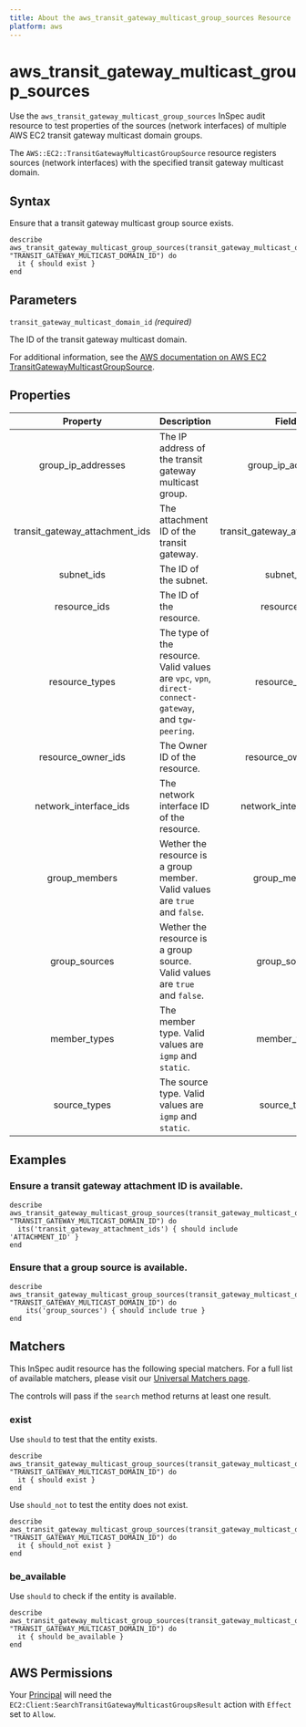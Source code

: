 ```yaml
---
title: About the aws_transit_gateway_multicast_group_sources Resource
platform: aws
---
```


# aws\_transit\_gateway\_multicast\_group\_sources

Use the `aws_transit_gateway_multicast_group_sources` InSpec audit resource to test properties of the sources (network interfaces) of multiple AWS EC2 transit gateway multicast domain groups.

The `AWS::EC2::TransitGatewayMulticastGroupSource` resource registers sources (network interfaces) with the specified transit gateway multicast domain.

## Syntax

Ensure that a transit gateway multicast group source exists.

    describe aws_transit_gateway_multicast_group_sources(transit_gateway_multicast_domain_id: "TRANSIT_GATEWAY_MULTICAST_DOMAIN_ID") do
      it { should exist }
    end

## Parameters

`transit_gateway_multicast_domain_id` _(required)_

The ID of the transit gateway multicast domain.

For additional information, see the [AWS documentation on AWS EC2 TransitGatewayMulticastGroupSource](https://docs.aws.amazon.com/AWSCloudFormation/latest/UserGuide/aws-resource-ec2-transitgatewaymulticastgroupsource.html).

## Properties

| Property | Description | Field |
| :---: | :--- | :---: |
| group_ip_addresses | The IP address of the transit gateway multicast group. | group_ip_address |
| transit_gateway_attachment_ids | The attachment ID of the transit gateway. | transit_gateway_attachment_id |
| subnet_ids | The ID of the subnet. | subnet_id |
| resource_ids | The ID of the resource. | resource_id |
| resource_types | The type of the resource. Valid values are `vpc`, `vpn`, `direct-connect-gateway`, and `tgw-peering`. | resource_type |
| resource_owner_ids | The Owner ID of the resource. | resource_owner_id |
| network_interface_ids | The network interface ID of the resource. | network_interface_id |
| group_members | Wether the resource is a group member. Valid values are `true` and `false`. | group_member |
| group_sources | Wether the resource is a group source. Valid values are `true` and `false`. | group_source |
| member_types | The member type. Valid values are `igmp` and `static`. | member_type |
| source_types | The source type. Valid values are `igmp` and `static`. | source_type |

## Examples

### Ensure a transit gateway attachment ID is available.

    describe aws_transit_gateway_multicast_group_sources(transit_gateway_multicast_domain_id: "TRANSIT_GATEWAY_MULTICAST_DOMAIN_ID") do
      its('transit_gateway_attachment_ids') { should include 'ATTACHMENT_ID' }
    end

### Ensure that a group source is available.

    describe aws_transit_gateway_multicast_group_sources(transit_gateway_multicast_domain_id: "TRANSIT_GATEWAY_MULTICAST_DOMAIN_ID") do
        its('group_sources') { should include true }
    end

## Matchers

This InSpec audit resource has the following special matchers. For a full list of available matchers, please visit our [Universal Matchers page](https://www.inspec.io/docs/reference/matchers/).

The controls will pass if the `search` method returns at least one result.

### exist

Use `should` to test that the entity exists.

    describe aws_transit_gateway_multicast_group_sources(transit_gateway_multicast_domain_id: "TRANSIT_GATEWAY_MULTICAST_DOMAIN_ID") do
      it { should exist }
    end

Use `should_not` to test the entity does not exist.

    describe aws_transit_gateway_multicast_group_sources(transit_gateway_multicast_domain_id: "TRANSIT_GATEWAY_MULTICAST_DOMAIN_ID") do
      it { should_not exist }
    end

### be_available

Use `should` to check if the entity is available.

    describe aws_transit_gateway_multicast_group_sources(transit_gateway_multicast_domain_id: "TRANSIT_GATEWAY_MULTICAST_DOMAIN_ID") do
      it { should be_available }
    end

## AWS Permissions

Your [Principal](https://docs.aws.amazon.com/IAM/latest/UserGuide/intro-structure.html#intro-structure-principal) will need the `EC2:Client:SearchTransitGatewayMulticastGroupsResult` action with `Effect` set to `Allow`.
